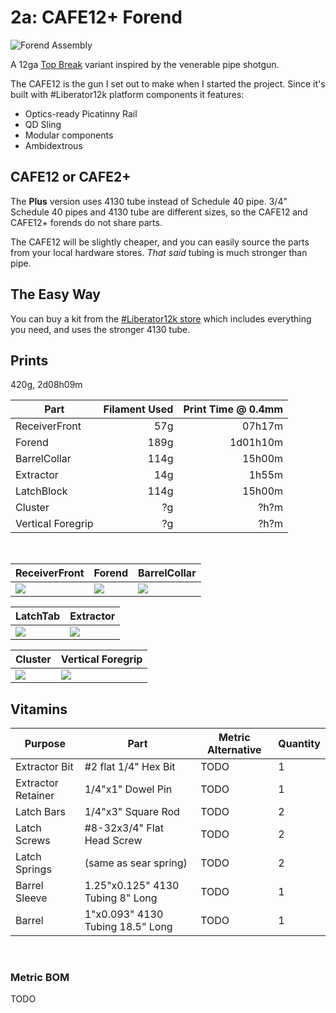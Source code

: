 # 2a: CAFE12+ Forend
![Forend Assembly](Preview_htmldoc.jpg)

A 12ga [Top Break](TopBreak.md) variant inspired by the venerable pipe shotgun.

The CAFE12 is the gun I set out to make when I started the project.
Since it's built with \#Liberator12k platform components it features:

* Optics-ready Picatinny Rail
* QD Sling
* Modular components
* Ambidextrous

## CAFE12 or CAFE2+
The **Plus** version uses 4130 tube instead of Schedule 40 pipe.
3/4" Schedule 40 pipes and 4130 tube are different sizes, so the
CAFE12 and CAFE12+ forends do not share parts.

The CAFE12 will be slightly cheaper, and you can easily source the parts from
your local hardware stores. *That said* tubing is much stronger than pipe.

## The Easy Way
You can buy a kit from the [\#Liberator12k store](https://liberator12k.com/store/)
which includes everything you need, and uses the stronger 4130 tube.

<!-- NEW PAGE -->
## Prints
420g, 2d08h09m

| Part              | Filament Used | Print Time @ 0.4mm |
|-------------------|-------------: |------------------: |
| ReceiverFront     | 57g           |   07h17m           |
| Forend            | 189g          | 1d01h10m           |
| BarrelCollar      | 114g          |   15h00m           |
| Extractor         | 14g           |    1h55m           |
| LatchBlock        | 114g          |   15h00m           |
| Cluster           | ?g            |   ?h?m             |
| Vertical Foregrip | ?g            |   ?h?m             |
<br/>

|ReceiverFront|Forend|BarrelCollar|
|-|-|-|
|![](TopBreak_CAFE12+/Prints/ReceiverFront_thumb.jpg)|![](TopBreak_CAFE12+/Prints/Forend_thumb.jpg)|![](TopBreak_CAFE12+/Prints/BarrelCollar_thumb.jpg)|

|LatchTab|Extractor|
|-|-|
|![](TopBreak_CAFE12+/Prints/LatchTab_thumb.jpg)|![](TopBreak_CAFE12+/Prints/Extractor_thumb.jpg)|

|Cluster|Vertical Foregrip|
|-|-|
|![](TopBreak_CAFE12+/Prints/Cluster_thumb.jpg)|![](TopBreak_CAFE12+/Prints/VerticalForegrip_thumb.jpg)|

## Vitamins
| Purpose                | Part                             | Metric Alternative | Quantity |
|------------------------|----------------------------------|--------------------|----------|
| Extractor Bit          | #2 flat 1/4" Hex Bit             | TODO               | 1        |
| Extractor Retainer     | 1/4"x1" Dowel Pin                | TODO               | 1        |
| Latch Bars             | 1/4"x3" Square Rod               | TODO               | 2        |
| Latch Screws           | #8-32x3/4" Flat Head Screw       | TODO               | 2        |
| Latch Springs          | (same as sear spring)            | TODO               | 2        |
| Barrel Sleeve          | 1.25"x0.125" 4130 Tubing 8" Long | TODO               | 1        |
| Barrel                 | 1"x0.093" 4130 Tubing 18.5" Long | TODO               | 1        |
<br/>

### Metric BOM
TODO
